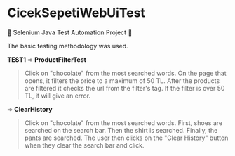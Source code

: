 # CicekSepetiWebUiTest
 
 📌 Selenium Java Test Automation Project 📌
 
   The basic testing methodology was used.
   
   **TEST1**
  ➾ **ProductFilterTest**
  >Click on "chocolate" from the most searched words.
  >On the page that opens, it filters the price to a maximum of 50 TL.
  >After the products are filtered it checks the url from the filter's tag.
  >If the filter is over 50 TL, it will give an error.

➾ **ClearHistory**
  >Click on "chocolate" from the most searched words.
  >First, shoes are searched on the search bar.
  >Then the shirt is searched.
  >Finally, the pants are searched.
  >The user then clicks on the "Clear History" button when they clear the search bar and click.
  

